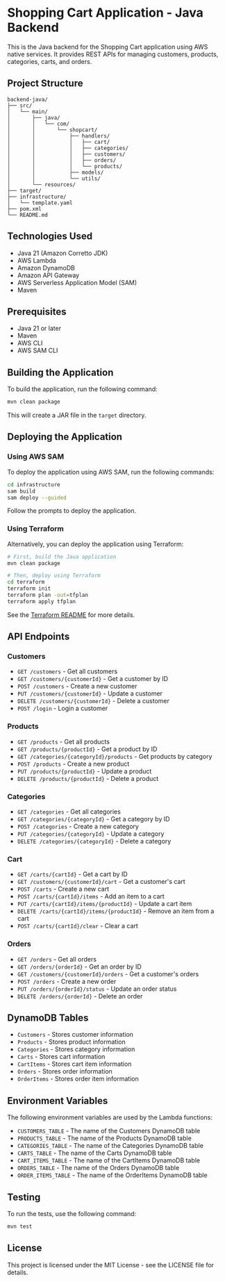 # Shopping Cart Application - Java Backend

This is the Java backend for the Shopping Cart application using AWS native services. It provides REST APIs for managing customers, products, categories, carts, and orders.

## Project Structure

```
backend-java/
├── src/
│   └── main/
│       ├── java/
│       │   └── com/
│       │       └── shopcart/
│       │           ├── handlers/
│       │           │   ├── cart/
│       │           │   ├── categories/
│       │           │   ├── customers/
│       │           │   ├── orders/
│       │           │   └── products/
│       │           ├── models/
│       │           └── utils/
│       └── resources/
├── target/
├── infrastructure/
│   └── template.yaml
├── pom.xml
└── README.md
```

## Technologies Used

- Java 21 (Amazon Corretto JDK)
- AWS Lambda
- Amazon DynamoDB
- Amazon API Gateway
- AWS Serverless Application Model (SAM)
- Maven

## Prerequisites

- Java 21 or later
- Maven
- AWS CLI
- AWS SAM CLI

## Building the Application

To build the application, run the following command:

```bash
mvn clean package
```

This will create a JAR file in the `target` directory.

## Deploying the Application

### Using AWS SAM

To deploy the application using AWS SAM, run the following commands:

```bash
cd infrastructure
sam build
sam deploy --guided
```

Follow the prompts to deploy the application.

### Using Terraform

Alternatively, you can deploy the application using Terraform:

```bash
# First, build the Java application
mvn clean package

# Then, deploy using Terraform
cd terraform
terraform init
terraform plan -out=tfplan
terraform apply tfplan
```

See the [Terraform README](terraform/README.md) for more details.

## API Endpoints

### Customers

- `GET /customers` - Get all customers
- `GET /customers/{customerId}` - Get a customer by ID
- `POST /customers` - Create a new customer
- `PUT /customers/{customerId}` - Update a customer
- `DELETE /customers/{customerId}` - Delete a customer
- `POST /login` - Login a customer

### Products

- `GET /products` - Get all products
- `GET /products/{productId}` - Get a product by ID
- `GET /categories/{categoryId}/products` - Get products by category
- `POST /products` - Create a new product
- `PUT /products/{productId}` - Update a product
- `DELETE /products/{productId}` - Delete a product

### Categories

- `GET /categories` - Get all categories
- `GET /categories/{categoryId}` - Get a category by ID
- `POST /categories` - Create a new category
- `PUT /categories/{categoryId}` - Update a category
- `DELETE /categories/{categoryId}` - Delete a category

### Cart

- `GET /carts/{cartId}` - Get a cart by ID
- `GET /customers/{customerId}/cart` - Get a customer's cart
- `POST /carts` - Create a new cart
- `POST /carts/{cartId}/items` - Add an item to a cart
- `PUT /carts/{cartId}/items/{productId}` - Update a cart item
- `DELETE /carts/{cartId}/items/{productId}` - Remove an item from a cart
- `POST /carts/{cartId}/clear` - Clear a cart

### Orders

- `GET /orders` - Get all orders
- `GET /orders/{orderId}` - Get an order by ID
- `GET /customers/{customerId}/orders` - Get a customer's orders
- `POST /orders` - Create a new order
- `PUT /orders/{orderId}/status` - Update an order status
- `DELETE /orders/{orderId}` - Delete an order

## DynamoDB Tables

- `Customers` - Stores customer information
- `Products` - Stores product information
- `Categories` - Stores category information
- `Carts` - Stores cart information
- `CartItems` - Stores cart item information
- `Orders` - Stores order information
- `OrderItems` - Stores order item information

## Environment Variables

The following environment variables are used by the Lambda functions:

- `CUSTOMERS_TABLE` - The name of the Customers DynamoDB table
- `PRODUCTS_TABLE` - The name of the Products DynamoDB table
- `CATEGORIES_TABLE` - The name of the Categories DynamoDB table
- `CARTS_TABLE` - The name of the Carts DynamoDB table
- `CART_ITEMS_TABLE` - The name of the CartItems DynamoDB table
- `ORDERS_TABLE` - The name of the Orders DynamoDB table
- `ORDER_ITEMS_TABLE` - The name of the OrderItems DynamoDB table

## Testing

To run the tests, use the following command:

```bash
mvn test
```

## License

This project is licensed under the MIT License - see the LICENSE file for details.
